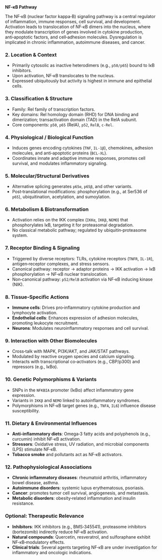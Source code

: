 **NF‑κB Pathway**

The NF‑κB (nuclear factor kappa‑B) signaling pathway is a central regulator of inflammation, immune responses, cell survival, and development. Activation leads to translocation of NF‑κB dimers into the nucleus, where they modulate transcription of genes involved in cytokine production, anti‑apoptotic factors, and cell‑adhesion molecules. Dysregulation is implicated in chronic inflammation, autoimmune diseases, and cancer.

### 2. Location & Context
- Primarily cytosolic as inactive heterodimers (e.g., `p50/p65`) bound to IκB inhibitors.  
- Upon activation, NF‑κB translocates to the nucleus.  
- Expressed ubiquitously but activity is highest in immune and epithelial cells.

### 3. Classification & Structure
- Family: Rel family of transcription factors.  
- Key domains: Rel homology domain (RHD) for DNA binding and dimerization; transactivation domain (TAD) in the RelA subunit.  
- Core components: `p50`, `p65` (RelA), `p52`, `RelB`, `c‑Rel`.

### 4. Physiological / Biological Function
- Induces genes encoding cytokines (`TNF`, `IL‑1β`), chemokines, adhesion molecules, and anti‑apoptotic proteins (`BCL‑XL`).  
- Coordinates innate and adaptive immune responses, promotes cell survival, and modulates inflammatory signaling.

### 5. Molecular/Structural Derivatives
- Alternative splicing generates `p65α`, `p65β`, and other variants.  
- Post‑translational modifications: phosphorylation (e.g., at Ser536 of `p65`), ubiquitination, acetylation, and sumoylation.

### 6. Metabolism & Biotransformation
- Activation relies on the IKK complex (`IKKα`, `IKKβ`, `NEMO`) that phosphorylates IκB, targeting it for proteasomal degradation.  
- No classical metabolic pathway; regulated by ubiquitin‑proteasome system.

### 7. Receptor Binding & Signaling
- Triggered by diverse receptors: TLRs, cytokine receptors (`TNFR`, `IL‑1R`), antigen‑receptor complexes, and stress sensors.  
- Canonical pathway: receptor → adaptor proteins → IKK activation → IκB phosphorylation → NF‑κB nuclear translocation.  
- Non‑canonical pathway: `p52/RelB` activation via NF‑κB inducing kinase (NIK).

### 8. Tissue‑Specific Actions
- **Immune cells**: Drives pro‑inflammatory cytokine production and lymphocyte activation.  
- **Endothelial cells**: Enhances expression of adhesion molecules, promoting leukocyte recruitment.  
- **Neurons**: Modulates neuroinflammatory responses and cell survival.

### 9. Interaction with Other Biomolecules
- Cross‑talk with MAPK, PI3K/AKT, and JAK/STAT pathways.  
- Modulated by reactive oxygen species and calcium signaling.  
- Interacts with transcriptional co‑activators (e.g., CBP/p300) and repressors (e.g., IκBα).

### 10. Genetic Polymorphisms & Variants
- SNPs in the `NFKBIA` promoter (IκBα) affect inflammatory gene expression.  
- Variants in `IKKβ` and `NEMO` linked to autoinflammatory syndromes.  
- Polymorphisms in NF‑κB target genes (e.g., `TNFA`, `IL6`) influence disease susceptibility.

### 11. Dietary & Environmental Influences
- **Anti‑inflammatory diets**: Omega‑3 fatty acids and polyphenols (e.g., curcumin) inhibit NF‑κB activation.  
- **Stressors**: Oxidative stress, UV radiation, and microbial components (LPS) stimulate NF‑κB.  
- **Tobacco smoke** and pollutants act as NF‑κB activators.

### 12. Pathophysiological Associations
- **Chronic inflammatory diseases**: rheumatoid arthritis, inflammatory bowel disease, asthma.  
- **Autoimmune disorders**: systemic lupus erythematosus, psoriasis.  
- **Cancer**: promotes tumor cell survival, angiogenesis, and metastasis.  
- **Metabolic disorders**: obesity‑related inflammation and insulin resistance.

### Optional: Therapeutic Relevance
- **Inhibitors**: IKK inhibitors (e.g., BMS‑345541), proteasome inhibitors (bortezomib) indirectly reduce NF‑κB activation.  
- **Natural compounds**: Quercetin, resveratrol, and sulforaphane exhibit NF‑κB‑modulatory effects.  
- **Clinical trials**: Several agents targeting NF‑κB are under investigation for inflammatory and oncologic indications.
